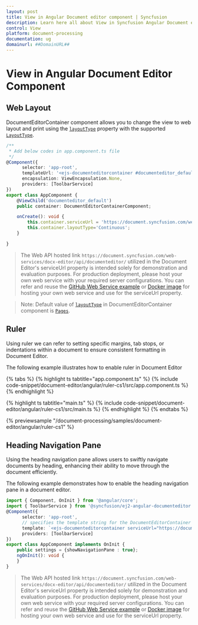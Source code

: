 ```yaml
---
layout: post
title: View in Angular Document editor component | Syncfusion
description: Learn here all about View in Syncfusion Angular Document editor component of Syncfusion Essential JS 2 and more.
control: View 
platform: document-processing
documentation: ug
domainurl: ##DomainURL##
---
```

# View in Angular Document Editor Component

## Web Layout

DocumentEditorContainer component allows you to change the view to web layout and print using the [`layoutType`](https://ej2.syncfusion.com/angular/documentation/api/document-editor/-container#layouttype/) property with the supported [`LayoutType`](https://ej2.syncfusion.com/angular/documentation/api/document-editor/layoutType/).

```typescript
/**
 * Add below codes in app.component.ts file
 */
@Component({
      selector: 'app-root',
      templateUrl: '<ejs-documenteditorcontainer #documenteditor_default [enableToolbar]=true (created)="onCreate()" height="600px" style="display:block;"></ejs-documenteditorcontainer>',
      encapsulation: ViewEncapsulation.None,
      providers: [ToolbarService]
})
export class AppComponent {
    @ViewChild('documenteditor_default')
    public container: DocumentEditorContainerComponent;

    onCreate(): void {
        this.container.serviceUrl = 'https://document.syncfusion.com/web-services/docx-editor/api/documenteditor/';
        this.container.layoutType='Continuous';
    }

}
```

> The Web API hosted link `https://document.syncfusion.com/web-services/docx-editor/api/documenteditor/` utilized in the Document Editor's serviceUrl property is intended solely for demonstration and evaluation purposes. For production deployment, please host your own web service with your required server configurations. You can refer and reuse the [GitHub Web Service example](https://github.com/SyncfusionExamples/EJ2-DocumentEditor-WebServices) or [Docker image](https://hub.docker.com/r/syncfusion/word-processor-server) for hosting your own web service and use for the serviceUrl property.

>Note: Default value of [`layoutType`](https://ej2.syncfusion.com/angular/documentation/api/document-editor/#layouttype/) in DocumentEditorContainer component is [`Pages`](https://ej2.syncfusion.com/angular/documentation/api/document-editor/layoutType/).

## Ruler

Using ruler we can refer to setting specific margins, tab stops, or indentations within a document to ensure consistent formatting in Document Editor.

The following example illustrates how to enable ruler in Document Editor

{% tabs %}
{% highlight ts tabtitle="app.component.ts" %}
{% include code-snippet/document-editor/angular/ruler-cs1/src/app.component.ts %}
{% endhighlight %}

{% highlight ts tabtitle="main.ts" %}
{% include code-snippet/document-editor/angular/ruler-cs1/src/main.ts %}
{% endhighlight %}
{% endtabs %}
  
{% previewsample "/document-processing/samples/document-editor/angular/ruler-cs1" %}

## Heading Navigation Pane 

Using the heading navigation pane allows users to swiftly navigate documents by heading, enhancing their ability to move through the document efficiently.

The following example demonstrates how to enable the heading navigation pane in a document editor.

```typescript
import { Component, OnInit } from '@angular/core';
import { ToolbarService } from '@syncfusion/ej2-angular-documenteditor';
@Component({
      selector: 'app-root',
      // specifies the template string for the DocumentEditorContainer component
      template: `<ejs-documenteditorcontainer serviceUrl="https://document.syncfusion.com/web-services/docx-editor/api/documenteditor/" height="600px" style="display:block" [documentEditorSettings]= "settings" [enableToolbar]=true> </ejs-documenteditorcontainer>`,
      providers: [ToolbarService]
})
export class AppComponent implements OnInit {
    public settings = {showNavigationPane : true};
    ngOnInit(): void {
    }
}
```

> The Web API hosted link `https://document.syncfusion.com/web-services/docx-editor/api/documenteditor/` utilized in the Document Editor's serviceUrl property is intended solely for demonstration and evaluation purposes. For production deployment, please host your own web service with your required server configurations. You can refer and reuse the [GitHub Web Service example](https://github.com/SyncfusionExamples/EJ2-DocumentEditor-WebServices) or [Docker image](https://hub.docker.com/r/syncfusion/word-processor-server) for hosting your own web service and use for the serviceUrl property.
